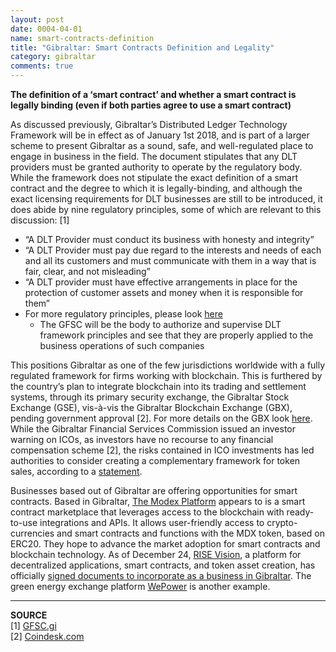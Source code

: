 ```yaml
---
layout: post
date: 0004-04-01
name: smart-contracts-definition
title: "Gibraltar: Smart Contracts Definition and Legality"
category: gibraltar
comments: true
---
```


**The definition of a ‘smart contract’ and whether a smart contract is legally binding (even if both parties agree to use a smart contract)**

As discussed previously, Gibraltar’s Distributed Ledger Technology Framework will be in effect as of January 1st 2018, and is part of a larger scheme to present Gibraltar as a sound, safe, and well-regulated place to engage in business in the field. The document stipulates that any DLT providers must be granted authority to operate by the regulatory body. While the framework does not stipulate the exact definition of a smart contract and the degree to which it is legally-binding, and although the exact licensing requirements for DLT businesses are still to be introduced, it does abide by nine regulatory principles, some of which are relevant to this discussion: [1]
* “A DLT Provider must conduct its business with honesty and integrity” 
* “A DLT Provider must pay due regard to the interests and needs of each and all its customers and must communicate with them in a way that is fair, clear, and not misleading”
* “A DLT provider must have effective arrangements in place for the protection of customer assets and money when it is responsible for them”
* For more regulatory principles, please look [here](http://www.gfsc.gi/uploads/DLT%20regulations%20121017%20(2).pdf)
  * The GFSC will be the body to authorize and supervise DLT framework principles and see that they are properly applied to the business operations of such companies  

This positions Gibraltar as one of the few jurisdictions worldwide with a fully regulated framework for firms working with blockchain. This is furthered by the country’s plan to integrate blockchain into its trading and settlement systems, through its primary security exchange, the Gibraltar Stock Exchange (GSE), vis-à-vis the Gibraltar Blockchain Exchange (GBX), pending government approval [2]. For more details on the GBX look [here](https://www.financemagnates.com/cryptocurrency/news/gibraltar-set-become-first-jurisdiction-regulated-ico-market/). While the Gibraltar Financial Services Commission issued an investor warning on ICOs, as investors have no recourse to any financial compensation scheme [2], the risks contained in ICO investments has led authorities to consider creating a complementary framework for token sales, according to a [statement](http://www.gfsc.gi/news/statement-on-initial-coin-offerings-250).
 
Businesses based out of Gibraltar are offering opportunities for smart contracts. Based in Gibraltar, [The Modex Platform](https://www.modex.tech/) appears to is a smart contract marketplace that leverages access to the blockchain with ready-to-use integrations and APIs. It allows user-friendly access to crypto-currencies and smart contracts and functions with the MDX token, based on ERC20. They hope to advance the market adoption for smart contracts and blockchain technology. As of December 24, [RISE Vision](https://rise.vision/), a platform for decentralized applications, smart contracts, and token asset creation, has officially [signed documents to incorporate as a business in Gibraltar](https://medium.com/rise-vision/rise-vision-incorporates-in-blockchain-friendly-gibraltar-b855f4738797). The green energy exchange platform [WePower](https://wepower.network/) is another example.
 
 
 -------
 **SOURCE**  
 [1] [GFSC.gi](http://www.gfsc.gi/uploads/DLT%20regulations%20121017%20(2).pdf)  
 [2] [Coindesk.com](https://www.coindesk.com/gibraltar-publishes-draft-regulations-for-blockchain-firms/)
 
